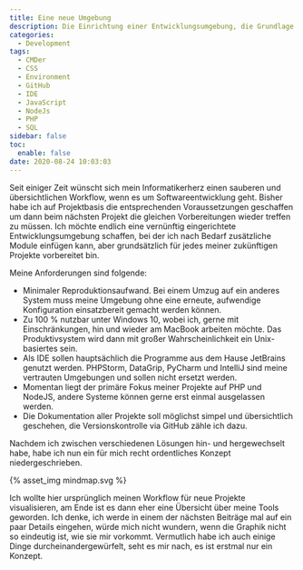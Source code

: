 ```yaml
---
title: Eine neue Umgebung
description: Die Einrichtung einer Entwicklungsumgebung, die Grundlage einer guten Programmierung.
categories:
  - Development
tags:
  - CMDer
  - CSS
  - Environment
  - GitHub
  - IDE
  - JavaScript
  - NodeJs
  - PHP
  - SQL
sidebar: false
toc:
  enable: false
date: 2020-08-24 10:03:03
---
```



Seit einiger Zeit wünscht sich mein Informatikerherz einen sauberen und übersichtlichen Workflow, wenn es um Softwareentwicklung geht. Bisher habe ich auf Projektbasis die entsprechenden Voraussetzungen geschaffen um dann beim nächsten Projekt die gleichen Vorbereitungen wieder treffen zu müssen.
Ich möchte endlich eine vernünftig eingerichtete Entwicklungsumgebung schaffen, bei der ich nach Bedarf zusätzliche Module einfügen kann, aber grundsätzlich für jedes meiner zukünftigen Projekte vorbereitet bin.

Meine Anforderungen sind folgende:
- Minimaler Reproduktionsaufwand. Bei einem Umzug auf ein anderes System muss meine Umgebung ohne eine erneute, aufwendige Konfiguration einsatzbereit gemacht werden können.
- Zu 100 % nutzbar unter Windows 10, wobei ich, gerne mit Einschränkungen, hin und wieder am MacBook arbeiten möchte. Das Produktivsystem wird dann mit großer Wahrscheinlichkeit ein Unix-basiertes sein.
- Als IDE sollen hauptsächlich die Programme aus dem Hause JetBrains genutzt werden. PHPStorm, DataGrip, PyCharm und IntelliJ sind meine vertrauten Umgebungen und sollen nicht ersetzt werden.
- Momentan liegt der primäre Fokus meiner Projekte auf PHP und NodeJS, andere Systeme können gerne erst einmal ausgelassen werden.
- Die Dokumentation aller Projekte soll möglichst simpel und übersichtlich geschehen, die Versionskontrolle via GitHub zähle ich dazu. 

Nachdem ich zwischen verschiedenen Lösungen hin- und hergewechselt habe, habe ich nun ein für mich recht ordentliches Konzept niedergeschrieben.

<!-- more -->

{% asset_img mindmap.svg %}

Ich wollte hier ursprünglich meinen Workflow für neue Projekte visualisieren, am Ende ist es dann eher eine Übersicht über meine Tools geworden.
Ich denke, ich werde in einem der nächsten Beiträge mal auf ein paar Details eingehen, würde mich nicht wundern, wenn die Graphik nicht so eindeutig ist, wie sie mir vorkommt. Vermutlich habe ich auch einige Dinge durcheinandergewürfelt, seht es mir nach, es ist erstmal nur ein Konzept.